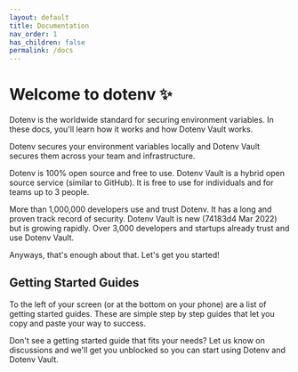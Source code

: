```yaml
---
layout: default
title: Documentation
nav_order: 1
has_children: false
permalink: /docs
---
```


# Welcome to dotenv ✨

Dotenv is the worldwide standard for securing environment variables. In these docs, you'll learn how it works and how Dotenv Vault works.

Dotenv secures your environment variables locally and Dotenv Vault secures them across your team and infrastructure.

Dotenv is 100% open source and free to use. Dotenv Vault is a hybrid open source service (similar to GitHub). It is free to use for individuals and for teams up to 3 people.

More than 1,000,000 developers use and trust Dotenv. It has a long and proven track record of security. Dotenv Vault is new (74183d4 Mar 2022) but is growing rapidly. Over 3,000 developers and startups already trust and use Dotenv Vault.

Anyways, that's enough about that. Let's get you started!

## Getting Started Guides

To the left of your screen (or at the bottom on your phone) are a list of getting started guides. These are simple step by step guides that let you copy and paste your way to success.

Don't see a getting started guide that fits your needs? Let us know on discussions and we'll get you unblocked so you can start using Dotenv and Dotenv Vault.
